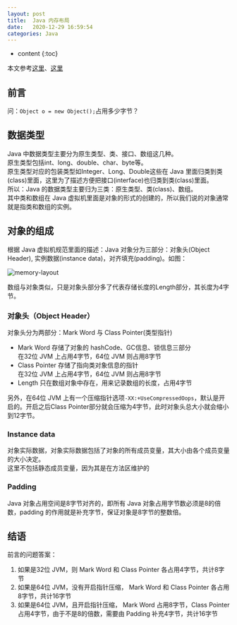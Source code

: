 ```yaml
---
layout: post
title:  Java 内存布局
date:   2020-12-29 16:59:54
categories: Java
---
```


* content
{:toc}

本文参考[这里](https://www.jianshu.com/p/d42ac3ab41f7)、[这里](https://zhuanlan.zhihu.com/p/50984945)

## 前言

问：```Object o = new Object();```占用多少字节？

## 数据类型

Java 中数据类型主要分为原生类型、类、接口、数组这几种。  
原生类型包括int、long、double、char、byte等。  
原生类型对应的包装类型如Integer、Long、Double这些在 Java 里面归类到类(class)里面，这里为了描述方便把接口(interface)也归类到类(class)里面。  
所以：Java 的数据类型主要归为三类：原生类型、类(class)、数组。  
其中类和数组在 Java 虚拟机里面是对象的形式的创建的，所以我们说的对象通常就是指类和数组的实例。

## 对象的组成

根据 Java 虚拟机规范里面的描述：Java 对象分为三部分：对象头(Object Header), 实例数据(instance data)，对齐填充(padding)。如图：

![memory-layout](https://linyongchao.github.io/static/img/memory-layout.jpg)

数组与对象类似，只是对象头部分多了代表存储长度的Length部分，其长度为4字节。

### 对象头（Object Header）

对象头分为两部分：Mark Word 与 Class Pointer(类型指针)  

* Mark Word 存储了对象的 hashCode、GC信息、锁信息三部分  
在32位 JVM 上占用4字节，64位 JVM 则占用8字节  
* Class Pointer 存储了指向类对象信息的指针  
在32位 JVM 上占用4字节，64位 JVM 则占用8字节  
* Length 只在数组对象中存在，用来记录数组的长度，占用4字节

另外，在64位 JVM 上有一个压缩指针选项```-XX:+UseCompressedOops```，默认是开启的。开启之后Class Pointer部分就会压缩为4字节，此时对象头总大小就会缩小到12字节。

### Instance data

对象实际数据，对象实际数据包括了对象的所有成员变量，其大小由各个成员变量的大小决定。  
这里不包括静态成员变量，因为其是在方法区维护的

### Padding

Java 对象占用空间是8字节对齐的，即所有 Java 对象占用字节数必须是8的倍数，padding 的作用就是补充字节，保证对象是8字节的整数倍。

## 结语

前言的问题答案：

1. 如果是32位 JVM，则 Mark Word 和 Class Pointer 各占用4字节，共计8字节
2. 如果是64位 JVM，没有开启指针压缩， Mark Word 和 Class Pointer 各占用8字节，共计16字节
3. 如果是64位 JVM，且开启指针压缩， Mark Word 占用8字节，Class Pointer 占用4字节，由于不是8的倍数，需要由 Padding 补充4字节，共计16字节

